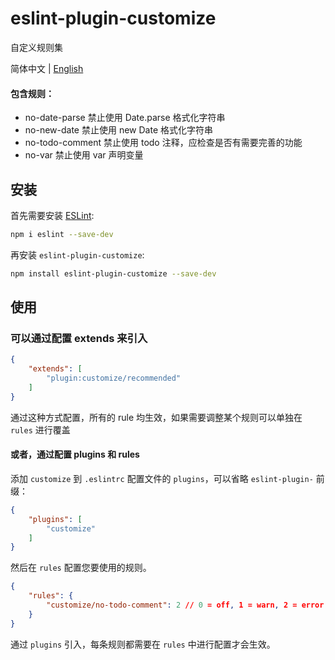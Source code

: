 # eslint-plugin-customize

自定义规则集

简体中文 | [English](./README-EN.md)

#### 包含规则：
- no-date-parse  禁止使用 Date.parse 格式化字符串
- no-new-date  禁止使用 new Date 格式化字符串
- no-todo-comment  禁止使用 todo 注释，应检查是否有需要完善的功能
- no-var  禁止使用 var 声明变量

## 安装

首先需要安装 [ESLint](https://eslint.org/):

```sh
npm i eslint --save-dev
```

再安装 `eslint-plugin-customize`:

```sh
npm install eslint-plugin-customize --save-dev
```

## 使用
### 可以通过配置 extends 来引入
```json
{
    "extends": [
        "plugin:customize/recommended"
    ]
}
```
通过这种方式配置，所有的 rule 均生效，如果需要调整某个规则可以单独在 `rules` 进行覆盖 
#### 或者，通过配置 plugins 和 rules
添加 `customize` 到 `.eslintrc` 配置文件的 `plugins`，可以省略 `eslint-plugin-` 前缀：

```json
{
    "plugins": [
        "customize"
    ]
}
```

然后在 `rules` 配置您要使用的规则。

```json
{
    "rules": {
        "customize/no-todo-comment": 2 // 0 = off, 1 = warn, 2 = error
    }
}
```
通过 `plugins` 引入，每条规则都需要在 `rules` 中进行配置才会生效。